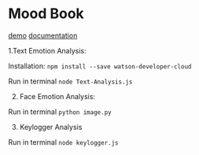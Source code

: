 # Mood Book

[demo](https://romolazhang.github.io/MoodBook/)
[documentation](https://devpost.com/software/mood-book)

1.Text Emotion Analysis:

  Installation: ```npm install --save watson-developer-cloud```
  
  Run in terminal ```node Text-Analysis.js```
  
2. Face Emotion Analysis:

  Run in terminal ```python image.py```
 
3. Keylogger Analysis
 
  Run in terminal ```node keylogger.js```
 
 
 
  
